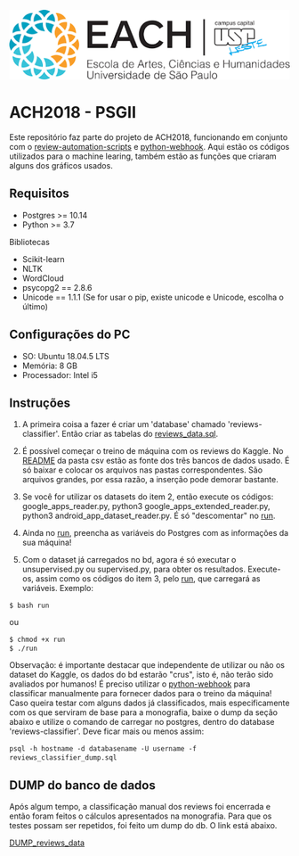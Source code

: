 ![EACH-USP](./img/each.png)

# ACH2018 - PSGII

Este repositório faz parte do projeto de ACH2018, funcionando em conjunto com o [review-automation-scripts](https://github.com/mautoz/reviews-automation-scripts) e [python-webhook](https://github.com/mautoz/python-webhook).
Aqui estão os códigos utilizados para o machine learing, também estão as funções que criaram alguns dos gráficos usados.

## Requisitos

- Postgres >= 10.14
- Python >= 3.7

Bibliotecas
- Scikit-learn 
- NLTK
- WordCloud
- psycopg2 == 2.8.6
- Unicode == 1.1.1 (Se for usar o pip, existe unicode e Unicode, escolha o último)

## Configurações do PC

- SO: Ubuntu 18.04.5 LTS
- Memória: 8 GB
- Processador: Intel i5

## Instruções

1. A primeira coisa a fazer é criar um 'database' chamado 'reviews-classifier'. Então criar as tabelas do [reviews_data.sql](./sql/reviews_data.sql).

2. É possível começar o treino de máquina com os reviews do Kaggle. No [README](./csv/README.md) da pasta csv estão as fonte dos três bancos de dados usado. É só baixar e colocar os arquivos nas pastas correspondentes. São arquivos grandes, por essa razão, a inserção pode demorar bastante.

3. Se você for utilizar os datasets do item 2, então execute os códigos: google_apps_reader.py, python3 google_apps_extended_reader.py, python3 android_app_dataset_reader.py. É só "descomentar" no [run](./run.sh).

4. Ainda no [run](./run.sh), preencha as variáveis do Postgres com as informações da sua máquina!

5. Com o dataset já carregados no bd, agora é só executar o unsupervised.py ou supervised.py, para obter os resultados. Execute-os, assim como os códigos do item 3, pelo [run](./run.sh), que carregará as variáveis. Exemplo:
```
$ bash run
```
ou
```
$ chmod +x run
$ ./run
```

Observação: é importante destacar que independente de utilizar ou não os dataset do Kaggle, os dados do bd estarão "crus", isto é, não terão sido avaliados por humanos! É preciso utilizar o [python-webhook](https://github.com/mautoz/python-webhook) para classificar manualmente para fornecer dados para o treino da máquina!
Caso queira testar com alguns dados já classificados, mais especificamente com os que serviram de base para a monografia, baixe o dump da seção abaixo e utilize o comando de carregar no postgres, dentro do database 'reviews-classifier'. Deve ficar mais ou menos assim:
```
psql -h hostname -d databasename -U username -f reviews_classifier_dump.sql
```

## DUMP do banco de dados

Após algum tempo, a classificação manual dos reviews foi encerrada e então foram feitos o cálculos apresentados na monografia. Para que os testes possam ser repetidos, foi feito um dump do db. O link está abaixo.

[DUMP_reviews_data](https://drive.google.com/file/d/1F93ycz0607EPHUfGM3PwSn-izSD76Cll/view?usp=sharing)